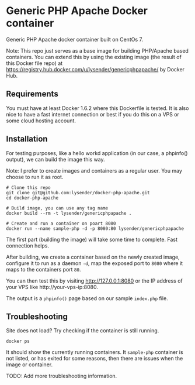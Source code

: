 # Generic PHP Apache Docker container

Generic PHP Apache docker container built on CentOs 7.

Note: This repo just serves as a base image for building PHP/Apache based containers. You can extend this by using the existing image (the result of this Docker file repo) at https://registry.hub.docker.com/u/lysender/genericphpapache/ by Docker Hub. 

## Requirements

You must have at least Docker 1.6.2 where this Dockerfile is tested. It is also nice to have a fast internet connection or best if you do this on a VPS or some cloud hosting account.

## Installation

For testing purposes, like a hello workd application (in our case, a phpinfo() output), we can build the image this way.

Note: I prefer to create images and containers as a regular user. You may choose to run it as root.

    # Clone this repo
    git clone git@github.com:lysender/docker-php-apache.git
    cd docker-php-apache
    
    # Build image, you can use any tag name
    docker build --rm -t lysender/genericphpapache .
    
    # Create and run a container on poart 8080
    docker run --name sample-php -d -p 8080:80 lysender/genericphpapache

The first part (building the image) will take some time to complete. Fast connection helps.

After building, we create a container based on the newly created image, configure it to run as a daemon `-d`, map the exposed port to `8080` where it maps to the containers port `80`. 

You can then test this by visiting http://127.0.0.1:8080 or the IP address of your VPS like http://your-vps-ip:8080.

The output is a `phpinfo()` page based on our sample `index.php` file. 

## Troubleshooting

Site does not load? Try checking if the container is still running.

    docker ps

It should show the currently running containers. It `sample-php` container is not listed, or has exited for some reasons, then there are issues when the image or container.

TODO: Add more troubleshooting information.
